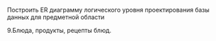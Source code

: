 Построить ER диаграмму логического уровня проектирования базы данных для предметной области

9.Блюда, продукты, рецепты блюд.
